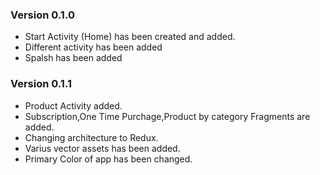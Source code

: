 ### Version 0.1.0

* Start Activity (Home) has been created and added.
* Different activity has been added
* Spalsh has been added

### Version 0.1.1
* Product Activity added.
* Subscription,One Time Purchage,Product by category Fragments are added.
* Changing architecture to Redux.
* Varius vector assets has been added.
* Primary Color of app has been changed.
